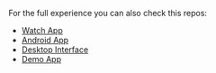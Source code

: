 For the full experience you can also check this repos:
* [Watch App](https://github.com/fercreek/PebblePointer/tree/master/watch-app)
* [Android App](https://github.com/fercreek/AndroidWithPebble)
* [Desktop Interface](https://github.com/luissifu/pebble-desktop)
* [Demo App](https://github.com/luissifu/unity-fruit-ninja)
